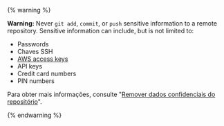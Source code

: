 {% warning %}

**Warning:** Never `git add`, `commit`, or `push` sensitive information to a remote repository. Sensitive information can include, but is not limited to:

- Passwords
- Chaves SSH
- [AWS access keys](http://docs.aws.amazon.com/AWSSimpleQueueService/latest/SQSGettingStartedGuide/AWSCredentials.html)
- API keys
- Credit card numbers
- PIN numbers

Para obter mais informações, consulte "[Remover dados confidenciais do repositório](/articles/removing-sensitive-data-from-a-repository)".

{% endwarning %}

